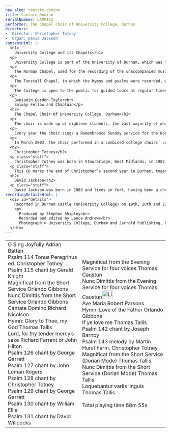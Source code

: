 ```yaml
---
new_slug: cantate-domino
title: Cantate Domino
serialNumber: LAMM162
performer: The Chapel Choir Of University College, Durham
directors:
- 'Director: Christopher Totney'
- 'Organ: David Jackson'
contentHtml: |-
  <h1>
    University College and its Chapels</h1>
  <p>
    University College is part of the University of Durham, which was founded in 1832, and occupies the historic Durham Castle, until 1837 a residence of the Bishops of Durham. Today it is home to over 300 undergraduates studying for degrees in all disciplines, and has over 600 junior members and a large senior common room. It is fortunate to possess two chapels, once the private chapels of the Bishops, now those of the College community.</p>
  <p>
    The Norman Chapel, used for the recording of the unaccompanied music, dates from the late eleventh century and is an exquisite example of early Norman architecture. It contains some fine sculpture which includes representations of a mermaid and various animals. It was disused for many centuries until restored in the 1950s as a war memorial to members of College. The Eucharist is celebrated there weekly, and it is used by Christian groups and others on a regular basis.</p>
  <p>
    The Tunstall Chapel, in which the hymns and psalms were recorded, was constructed to the requirements of Bishop Cuthbert Tunstall in the 1540s, and later extended by Bishop John Cosin, who retained Tunstall's fine east window. Since its acquisition by the University it has received panelling, a carved wooden triptych reredos depicting the crucifixion and local saints, and an organ which once formed part of the Father Smith instrument which preceded the present organ in Durham Cathedral. The organ is featured on this disc. Choral Evensong is sung weekly by the Chapel Choir, and there is a Sung Eucharist on Sundays. Recently, it has been used by the University for the conferment of Honorary Degrees upon the conductor Richard Hickox and the Estonian composer Arvo Pärt.</p>
  <p>
    The College is open to the public for guided tours at regular times throughout the year, and forms part of a World Heritage Site with the Cathedral. It is the venue for many private and public special occasions in connection with the University, the City and region, and individuals.</p>
  <p>
    Benjamin Gordon-Taylor<br>
    Solway Fellow and Chaplain</p>
  <h2>
    The Chapel Choir Of University College, Durham</h2>
  <p>
    The choir is made up of eighteen students, the vast majority of whom are members of the college, though students from other colleges are also welcome to join. Also, much of the time (though not on this disc), two of the university’s professors take the total number of singers to twenty. During term time the choir sings Evensong every Thursday before formal dinner, as well as at the majority of Sunday morning Eucharists.</p>
  <p>
    Every year the choir sings a Remembrance Sunday service for the Northumbrian Universities Air Squadron, whose memorial is in the Norman Chapel, and other notable days such as Ash Wednesday, Ascension Day and Corpus Christi are observed with a Choral Eucharist. The Carol Service on the last Sunday of the Michaelmas Term always draws the biggest crowd of the year, and the choir also sings in a special sequence of music and readings for Lent and Passiontide.</p>
  <p>
    In March 2003, the choir performed in a combined college choirs’ concert, the first of its kind in Durham in recent times. Every year away visits include one Evensong per term in Durham Cathedral, as well as additional trips to one or two other notable venues, most recently York and Southwell Minsters.</p>
  <h2>
    Christopher Totney</h2>
  <p class="staff">
    Christopher Totney was born in Stourbridge, West Midlands, in 1982, and was educated at Old Swinford Hospital School. His interest in choral and organ music was established during his five years as a chorister at St. Thomas's Church, Stourbridge. At the age of eleven he began studying organ there with Andrew Fletcher, and was awarded a one-year scholarship before gaining his ARCO in 2001. During his time at St. Thomas’s he also played in many concerts locally, and accompanied for various training days and festivals, most notably at St. Philip's Cathedral, Birmingham, and St. Mary's Collegiate Church, Warwick.</p>
  <p class="staff">
    This CD marks the end of Christopher’s second year in Durham, together with his tenure as director of University College Chapel Choir. As he moves on to become Organ Scholar of Durham Cathedral, the reins are now handed over to David Jackson.</p>
  <h2>
    David Jackson</h2>
  <p class="staff">
    David Jackson was born in 1983 and lives in York, having been a chorister at York Minster. He won the National Choristers’ Composition Competition in 1996, and has been playing the organ since he was fifteen, under the tuition of Gordon Stewart. He has just completed his first year studying music at University College, having previously spent a gap year working at Wells Cathedral Junior School.</p>
recordingDetailsHtml: |-
  <div id="details">
    Recorded in Durham Castle (University College) on 19th, 20th and 21st June 2003 by kind permission of the Master and Chaplain.
    <p>
      Produced by Stephen Shipley<br>
      Recorded and edited by Lance Andrews<br>
      Photograph © University College, Durham and Jarrold Publishing, Norwich. Used by permission.</p>
  </div>
---
```


<table class="tracktable">
  <tbody>
    <tr>
      <td class="column1">
        <span class="trackname">O Sing Joyfully</span><span class="composer"> Adrian Batten</span><br>
        <span class="trackname"> Psalm 114 </span> <span class="composer">Tonus Peregrinus ed. Christopher Totney</span><br>
        <span class="trackname"> Psalm 115 </span> <span class="composer">chant by Gerald Knight</span><br>
        <span class="trackname"> Magnificat from the Short Service </span> <span class="composer">Orlando Gibbons</span><br>
        <span class="trackname"> Nunc Dimittis from the Short Service </span> <span class="composer">Orlando Gibbons</span><br>
        <span class="trackname"> Cantate Domino</span><span class="composer"> Richard Nicolson</span><br>
        <span class="trackname"> Hymn: Glory to Thee, my God </span> <span class="composer">Thomas Tallis</span><br>
        <span class="trackname"> Lord, for thy tender mercy’s sake</span><span class="composer"> Richard Farrant or John Hilton</span><br>
        <span class="trackname"> Psalm 126</span><span class="composer"> chant by George Garrett</span><br>
        <span class="trackname"> Psalm 127</span><span class="composer"> chant by John Leman Rogers<br>
          Psalm 128 </span><span class="trackname">chant by Christopher Totney<br>
          Psalm 129 </span> <span class="composer">chant by George Garrett</span><br>
        <span class="trackname"> Psalm 130 </span> <span class="composer">chant by William Ellis</span><br>
        <span class="trackname"> Psalm 131 </span> <span class="composer">chant by David Willcocks</span>
      </td>
      <td class="column2">
        <span class="trackname">Magnificat from the Evening Service for four voices </span> <span class="composer">Thomas Caustun</span><br>
        <span class="trackname"> Nunc Dimittis from the Evening Service for four voices </span> <span class="composer">Thomas Caustun</span><a href="cliplinks/nunc.ram"><img alt="Listen to this track" src="/web/20160702093822im_/http://www.lammas.co.uk/files/files/mobileplugin/180x180/47790a0917f8459f5d041f2791e4566b.gif" style="width: 34px; height: 26px;"></a><br>
        <span class="trackname"> Ave Maria</span><span class="composer"> Robert Parsons</span><br>
        <span class="trackname"> Hymn: Love of the Father </span> <span class="composer">Orlando Gibbons</span><br>
        <span class="trackname"> If ye love me </span> <span class="composer">Thomas Tallis</span><br>
        <span class="trackname"> Psalm 142 </span> <span class="composer">chant by Joseph Barnby</span><br>
        <span class="trackname"> Psalm 143 </span> <span class="composer">melody by Martin Hurst harm. Christopher Totney</span><br>
        <span class="trackname"> Magnificat from the Short Service (Dorian Mode) </span> <span class="composer">Thomas Tallis</span><br>
        <span class="trackname"> Nunc Dimittis from the Short Service (Dorian Mode) </span> <span class="composer">Thomas Tallis</span><br>
        <span class="trackname"> Loquebantur variis linguis</span><span class="composer"> Thomas Tallis</span><br>
        <span class="trackname"> </span><br>
        <span id="playingtime">Total playing time 68m 55s</span>
      </td>
    </tr>
  </tbody>
</table>
